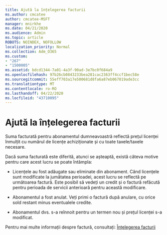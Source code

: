 ```yaml
---
title: Ajută la înțelegerea facturii
ms.author: cmcatee
author: cmcatee-MSFT
manager: mnirkhe
ms.date: 04/21/2020
ms.audience: Admin
ms.topic: article
ROBOTS: NOINDEX, NOFOLLOW
localization_priority: Normal
ms.collection: Adm_O365
ms.custom:
- "267"
- "1500005"
ms.assetid: bdcd1344-7a01-4a3f-90ad-3e7bc0f684a9
ms.openlocfilehash: 97b26cb0843233bea281cac2363ff4ccf1bec58e
ms.sourcegitcommit: 55eff703a17e500681d8fa6a87eb067019ade3cc
ms.translationtype: MT
ms.contentlocale: ro-RO
ms.lasthandoff: 04/22/2020
ms.locfileid: "43710095"
---
```

# <a name="help-understanding-your-bill"></a>Ajută la înțelegerea facturii

Suma facturată pentru abonamentul dumneavoastră reflectă prețul licenței înmulțit cu numărul de licențe achiziționate și cu toate taxele/taxele necesare.
  
Dacă suma facturată este diferită, atunci se așteaptă, există câteva motive pentru care acest lucru se poate întâmpla:
  
- Licențele au fost adăugate sau eliminate din abonament. Când licențele sunt modificate la jumătatea perioadei, acest lucru se reflectă pe următoarea factură. Este posibil să vedeți un credit și o factură refăcută pentru perioada de servicii anterioară pentru această modificare.

- Abonamentul a fost anulat. Veți primi o factură după anulare, cu orice sold restant minus eventualele credite.

- Abonamentul dvs. s-a reînnoit pentru un termen nou și prețul licenței s-a modificat.

Pentru mai multe informații despre factură, consultați: [Înțelegerea facturii](https://docs.microsoft.com/office365/admin/subscriptions-and-billing/understand-your-invoice)